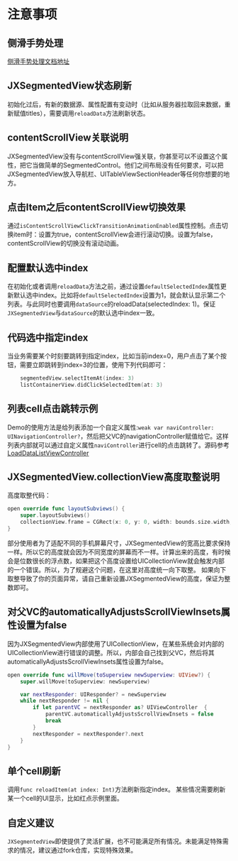 # 注意事项

## 侧滑手势处理

[侧滑手势处理文档地址](https://github.com/pujiaxin33/JXSegmentedView/blob/master/Document/%E4%BE%A7%E6%BB%91%E6%89%8B%E5%8A%BF%E5%A4%84%E7%90%86%E8%AF%B4%E6%98%8E%E6%96%87%E6%A1%A3.md)

## JXSegmentedView状态刷新

初始化过后，有新的数据源、属性配置有变动时（比如从服务器拉取回来数据，重新赋值titles），需要调用`reloadData`方法刷新状态。

## contentScrollView关联说明

JXSegmentedView没有与contentScrollView强关联，你甚至可以不设置这个属性，把它当做简单的SegmentedControl。他们之间布局没有任何要求，可以把JXSegmentedView放入导航栏、UITableViewSectionHeader等任何你想要的地方。

## 点击Item之后contentScrollView切换效果

通过`isContentScrollViewClickTransitionAnimationEnabled`属性控制。点击切换item时：设置为true，contentScrollView会进行滚动切换。设置为false，contentScrollView的切换没有滚动动画。

## 配置默认选中index

在初始化或者调用`reloadData`方法之前，通过设置`defaultSelectedIndex`属性更新默认选中index。比如将`defaultSelectedIndex`设置为1，就会默认显示第二个列表。与此同时也要调用`dataSource`的reloadData(selectedIndex: 1)。保证`JXSegmentedView`与`dataSource`的默认选中index一致。

## 代码选中指定index

当业务需要某个时刻要跳转到指定index，比如当前index=0，用户点击了某个按钮，需要立即跳转到index=3的位置，使用下列代码即可：
```Swift
    segmentedView.selectItemAt(index: 3)
    listContainerView.didClickSelectedItem(at: 3)
```

## 列表cell点击跳转示例

Demo的使用方法是给列表添加一个自定义属性:`weak var naviController: UINavigationController?`，然后把父VC的navigationController赋值给它。这样列表内部就可以通过自定义属性`naviController`进行cell的点击跳转了。源码参考[LoadDataListViewController](https://github.com/pujiaxin33/JXSegmentedView/blob/master/JXSegmentedView/Special/LoadData/WithListContainerView/LoadDataListViewController.swift)

## JXSegmentedView.collectionView高度取整说明

高度取整代码：
```Swift
open override func layoutSubviews() {
    super.layoutSubviews()
    collectionView.frame = CGRect(x: 0, y: 0, width: bounds.size.width, height: floor(bounds.size.height))
}
```
部分使用者为了适配不同的手机屏幕尺寸，JXSegmentedView的宽高比要求保持一样。所以它的高度就会因为不同宽度的屏幕而不一样。计算出来的高度，有时候会是位数很长的浮点数，如果把这个高度设置给UICollectionView就会触发内部的一个错误。所以，为了规避这个问题，在这里对高度统一向下取整。
如果向下取整导致了你的页面异常，请自己重新设置JXSegmentedView的高度，保证为整数即可。

## 对父VC的automaticallyAdjustsScrollViewInsets属性设置为false

因为JXSegmentedView内部使用了UICollectionView，在某些系统会对内部的UICollectionView进行错误的调整。所以，内部会自己找到父VC，然后将其automaticallyAdjustsScrollViewInsets属性设置为false。
```SWift
open override func willMove(toSuperview newSuperview: UIView?) {
    super.willMove(toSuperview: newSuperview)

    var nextResponder: UIResponder? = newSuperview
    while nextResponder != nil {
        if let parentVC = nextResponder as? UIViewController  {
            parentVC.automaticallyAdjustsScrollViewInsets = false
            break
        }
        nextResponder = nextResponder?.next
    }
}
```
 
## 单个cell刷新 

调用`func reloadItem(at index: Int)`方法刷新指定index。
某些情况需要刷新某一个cell的UI显示，比如红点示例里面。
 
## 自定义建议

`JXSegmentedView`即使提供了灵活扩展，也不可能满足所有情况。未能满足特殊需求的情况，建议通过fork仓库，实现特殊效果。
